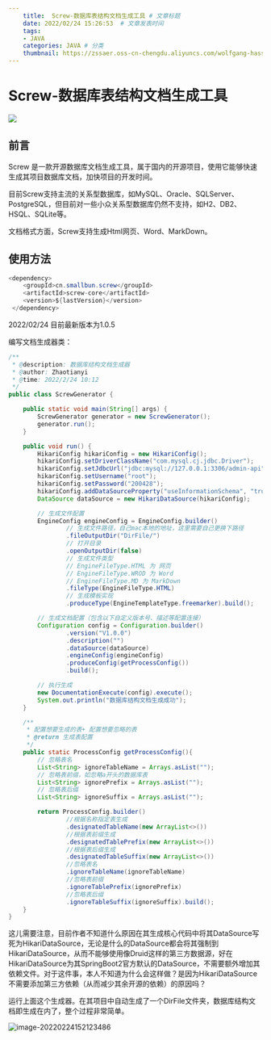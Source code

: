 ```yaml
---
    title:  Screw-数据库表结构文档生成工具 # 文章标题  
    date: 2022/02/24 15:26:53  # 文章发表时间
    tags:
    - JAVA
    categories: JAVA # 分类
    thumbnail: https://zssaer.oss-cn-chengdu.aliyuncs.com/wolfgang-hasselmann-ChKs2I6tFqU-unsplash.jpg?x-oss-process=style/wallpaper # 略缩图
---
```

# Screw-数据库表结构文档生成工具

![](https://zssaer.oss-cn-chengdu.aliyuncs.com/155335_59a712d2_1407605.png)

## 前言

Screw 是一款开源数据库文档生成工具，属于国内的开源项目，使用它能够快速生成其项目数据库文档，加快项目的开发时间。

目前Screw支持主流的关系型数据库，如MySQL、Oracle、SQLServer、PostgreSQL，但目前对一些小众关系型数据库仍然不支持，如H2、DB2、HSQL、SQLite等。

文档格式方面，Screw支持生成Html网页、Word、MarkDown。

## 使用方法

```java
<dependency>
    <groupId>cn.smallbun.screw</groupId>
    <artifactId>screw-core</artifactId>
    <version>${lastVersion}</version>
 </dependency>
```

2022/02/24 目前最新版本为1.0.5

编写文档生成器类：

```java
/**
 * @description: 数据库结构文档生成器
 * @author: Zhaotianyi
 * @time: 2022/2/24 10:12
 */
public class ScrewGenerator {

    public static void main(String[] args) {
        ScrewGenerator generator = new ScrewGenerator();
        generator.run();
    }

    public void run() {
        HikariConfig hikariConfig = new HikariConfig();
        hikariConfig.setDriverClassName("com.mysql.cj.jdbc.Driver");
        hikariConfig.setJdbcUrl("jdbc:mysql://127.0.0.1:3306/admin-api");
        hikariConfig.setUsername("root");
        hikariConfig.setPassword("200428");
        hikariConfig.addDataSourceProperty("useInformationSchema", "true");
        DataSource dataSource = new HikariDataSource(hikariConfig);

        // 生成文件配置
        EngineConfig engineConfig = EngineConfig.builder()
                // 生成文件路径，自己mac本地的地址，这里需要自己更换下路径
                .fileOutputDir("DirFile/")
                // 打开目录
                .openOutputDir(false)
                // 生成文件类型
                // EngineFileType.HTML 为 网页
                // EngineFileType.WROD 为 Word
                // EngineFileType.MD 为 MarkDown
                .fileType(EngineFileType.HTML)
                // 生成模板实现
                .produceType(EngineTemplateType.freemarker).build();

        // 生成文档配置（包含以下自定义版本号、描述等配置连接）
        Configuration config = Configuration.builder()
                .version("V1.0.0")
                .description("")
                .dataSource(dataSource)
                .engineConfig(engineConfig)
                .produceConfig(getProcessConfig())
                .build();

        // 执行生成
        new DocumentationExecute(config).execute();
        System.out.println("数据库结构文档生成成功");
    }

    /**
     * 配置想要生成的表+ 配置想要忽略的表
     * @return 生成表配置
     */
    public static ProcessConfig getProcessConfig(){
        // 忽略表名
        List<String> ignoreTableName = Arrays.asList("");
        // 忽略表前缀，如忽略a开头的数据库表
        List<String> ignorePrefix = Arrays.asList("");
        // 忽略表后缀
        List<String> ignoreSuffix = Arrays.asList("");

        return ProcessConfig.builder()
                //根据名称指定表生成
                .designatedTableName(new ArrayList<>())
                //根据表前缀生成
                .designatedTablePrefix(new ArrayList<>())
                //根据表后缀生成
                .designatedTableSuffix(new ArrayList<>())
                //忽略表名
                .ignoreTableName(ignoreTableName)
                //忽略表前缀
                .ignoreTablePrefix(ignorePrefix)
                //忽略表后缀
                .ignoreTableSuffix(ignoreSuffix).build();
    }
}
```

这儿需要注意，目前作者不知道什么原因在其生成核心代码中将其DataSource写死为HikariDataSource，无论是什么的DataSource都会将其强制到HikariDataSource，从而不能够使用像Druid这样的第三方数据源，好在HikariDataSource为其SpringBoot2官方默认的DataSource，不需要额外增加其依赖文件。对于这件事，本人不知道为什么会这样做？是因为HikariDataSource不需要添加第三方依赖（从而减少其余开源的依赖）的原因吗？



运行上面这个生成器。在其项目中自动生成了一个DirFile文件夹，数据库结构文档即生成在内了，整个过程非常简单。

![image-20220224152123486](https://zssaer.oss-cn-chengdu.aliyuncs.com/image-20220224152123486.png)